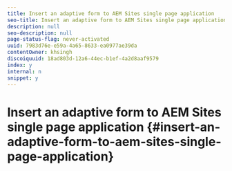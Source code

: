 ```yaml
---
title: Insert an adaptive form to AEM Sites single page application 
seo-title: Insert an adaptive form to AEM Sites single page application 
description: null
seo-description: null
page-status-flag: never-activated
uuid: 7983d76e-e59a-4a65-8633-ea0977ae39da
contentOwner: khsingh
discoiquuid: 18ad803d-12a6-44ec-b1ef-4a2d8aaf9579
index: y
internal: n
snippet: y
---
```


# Insert an adaptive form to AEM Sites single page application {#insert-an-adaptive-form-to-aem-sites-single-page-application}

